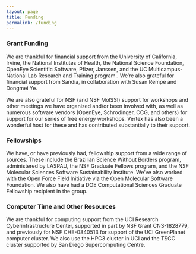 ```yaml
---
layout: page
title: Funding
permalink: /funding
---
```


### **Grant Funding**

We are thankful for financial support from the University of California, Irvine, the National Institutes of Health, the National Science Foundation,  OpenEye Scientific Software, Pfizer, Janssen, and the UC Multicampus-National Lab Research and Training program.. We’re also grateful for financial support from Sandia, in collaboration with Susan Rempe and Dongmei Ye.

We are also grateful for NSF (and NSF MolSSI) support for workshops and other meetings we have organized and/or been involved with, as well as numerous software vendors (OpenEye, Schrodinger, CCG, and others) for support for our series of free energy workshops. Vertex has also been a wonderful host for these and has contributed substantially to their support.

### **Fellowships**
We have, or have previously had, fellowship support from a wide range of sources. These include the Brazilian Science Without Borders program, administered by LASPAU, the NSF Graduate Fellows program, and the NSF Molecular Sciences Software Sustainability Institute. We've also worked with the Open Force Field Initiative via the Open Molecular Software Foundation.  We also have had a DOE Computational Sciences Graduate Fellowship recipient in the group.

### **Computer Time and Other Resources**
We are thankful for computing support from  the UCI Research Cyberinfrastructure Center, supported in part by NSF Grant CNS-1828779, and previously for NSF CHE-0840513 for support of the UCI GreenPlanet computer cluster. We also use the HPC3 cluster in UCI and the TSCC cluster supported by San Diego Supercomputing Centre. 
